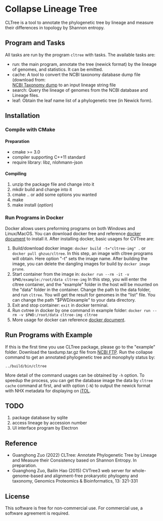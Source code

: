 # Collapse Lineage Tree

CLTree is a tool to annotate the phylogenetic tree by lineage and
measure their differences in topology by Shannon entropy.

## Program and Tasks

All tasks are run by the program `cltree` with tasks. The available tasks are:

- run: the main program, annotate the tree (newick format) by the lineage of genomes,
  and statistics. It can be emitted.
- cache: A tool to convert the NCBI taxonomy database dump file (download from:  
  [NCBI Taxonomy dump](https://ftp.ncbi.nlm.nih.gov/pub/taxonomy/taxdump.tar.gz)
  to an input lineage string file
- search: Query the lineage of genomes from the NCBI database and Lineage files.
- leaf: Obtain the leaf name list of a phylogenetic tree (in Newick form).

## Installation

### Compile with CMake

#### Preparation

- cmake >= 3.0
- compiler supporting C++11 standard
- require library: libz, nlohmann-json

#### Compiling

1. unzip the package file and change into it
2. mkdir build and change into it
3. cmake .. or add some options you wanted
4. make
5. make install (_option_)

### Run Programs in Docker

Docker allows users preforming programs on both Windows and Linux/MacOS.
You can download docker free and reference [docker document](https://docs.docker.com/install/)
to install it. After installing docker, basic usages for CVTree are:

1. Build/download docker image: `docker build -t="cltree-img" .`
   or `docker pull ghzuo/cltree`. In this step, an image with cltree
   programs will obtain. Here option "-t" sets the image name. After building
   the image, you can delete the dangling images for build by `docker image prune`.
2. Start container from the image in:
   `docker run --rm -it -v $PWD/example:/root/data cltree-img`
   In this step, you will enter the cltree container, and the "example" folder
   in the host will be mounted on the "data" folder in the container. Change the path
   to the data folder, and run `cltree`. You will get the result for genomes
   in the "list" file. You can change the path "\$PWD/example" to your data directory.
3. Exit and stop container: `exit` in docker terminal.
4. Run cvtree in docker by one command in example folder:
   `docker run --rm -v $PWD:/root/data cltree-img cltree`
5. More usage for docker can reference [docker document](https://docs.docker.com/).

## Run Programs with Example

If this is the first time you use CLTree package, please go to the
"example" folder. Download the taxdump.tar.gz file from
[NCBI FTP](https://ftp.ncbi.nlm.nih.gov/pub/taxonomy/taxdump.tar.gz).
Run the collapse command to get an annotated phylogenetic
tree and monophyly status by:

    ../build/bin/cltree

More detail of the command usages can be obtained by `-h` option. To speedup
the process, you can get the database image the data by `cltree cache` command
at first, and with option (`-N`) to output the newick format with NHX metadata
for displaying on [iTOL](https://itol.embl.de/).

## TODO

1. package database by sqlite
2. access lineage by accession number
3. UI interface program by Electron

## Reference

- Guanghong Zuo (2022) CLTree: Annotate Phylogenetic Tree by Lineage and
  Measure their Consistency based on Shannon Entropy. In preparation.
- Guanghong Zuo, Bailin Hao (2015) CVTree3 web server for
  whole-genome-based and alignment-free prokaryotic phylogeny and
  taxonomy, Genomics Proteomics & Bioinformatics, 13: 321-331

## License

This software is free for non-commercial use. For commercial use,
a software agreement is required.
